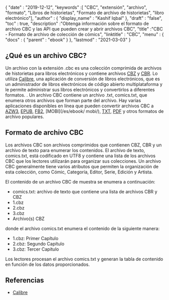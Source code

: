 {
  "date" : "2019-12-12",
  "keywords" :[ "CBC", "extensión", "archivo", "formato", "Libros de historietas", "Formato de archivo de historietas", "libro electrónico"],
  "author" : {
    "display_name" : "Kashif Iqbal"
},
  "draft" : "false",
  "toc" : true,
  "description" :"Obtenga información sobre el formato de archivo CBC y las API que pueden crear y abrir archivos CBC",
  "title" :"CBC - Formato de archivo de colección de cómics",
  "linktitle" : "CBC",
  "menu" : {
    "docs" : {
      "parent" : "ebook"
}
},
  "lastmod" : "2021-03-03"
}

## ¿Qué es un archivo CBC?

Un archivo con la extensión .cbc es una colección comprimida de archivos de historietas para libros electrónicos y contiene archivos [CBZ](/es/ebook/cbz/) y [CBR](/es/ebook/cbr/). Lo utiliza [Calibre](https://calibre-ebook.com/), una aplicación de conversión de libros electrónicos, que es un administrador de libros electrónicos de código abierto multiplataforma y le permite administrar sus libros electrónicos y convertirlos a diferentes formatos. . Un archivo CBC contiene un archivo .txt, comics.txt, que enumera otros archivos que forman parte del archivo. Hay varias aplicaciones disponibles en línea que pueden convertir archivos CBC a [AZW3](/es/ebook/azw3/), [EPUB](/es/ebook/epub/), [FB2](/es/ebook/fb2/), [MOBI](/es/ebook/ mobi/), [TXT](/es/word-processing/txt/), [PDF](/es/pdf/) y otros formatos de archivo populares.

## Formato de archivo CBC

Los archivos CBC son archivos comprimidos que contienen CBZ, CBR y un archivo de texto para enumerar los contenidos. El archivo de texto, comics.txt, está codificado en UTF8 y contiene una lista de los archivos CBC que los lectores utilizarán para organizar sus colecciones. Un archivo CBC generalmente tiene varios atributos que permiten la organización de esta colección, como Cómic, Categoría, Editor, Serie, Edición y Artista.

El contenido de un archivo CBC de muestra se enumera a continuación:

* comics.txt: archivo de texto que contiene una lista de archivos CBR y CBZ
* 1.cbz
* 2.cbz
* 3.cbz
* Archivo(s) CBZ

donde el archivo comics.txt enumera el contenido de la siguiente manera:

* 1.cbz: Primer Capítulo
* 2.cbz: Segundo Capítulo
* 3.cbz: Tercer Capítulo

Los lectores procesan el archivo comics.txt y generan la tabla de contenido en función de los datos proporcionados.

## Referencias

* [Calibre](https://calibre-ebook.com/)

